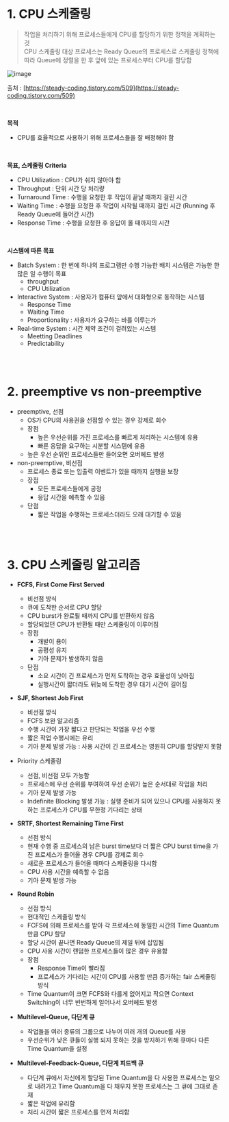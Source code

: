 # 1. CPU 스케줄링

> 작업을 처리하기 위해 프로세스들에게 CPU를 할당하기 위한 정책을 계획하는 것<br/>
CPU 스케줄링 대상 프로세스는 Ready Queue의 프로세스로 스케줄링 정책에 따라 Queue에 정렬을 한 후 앞에 있는 프로세스부터 CPU를 할당함
> 

![image](https://user-images.githubusercontent.com/100047095/188310091-49e3728a-725c-4313-b5bc-5912217c04aa.png)

출처 : [https://steady-coding.tistory.com/509](https://steady-coding.tistory.com/509)

<br/>

**목적**

- CPU를 효율적으로 사용하기 위해 프로세스들을 잘 배정해야 함

<br/>

**목표, 스케줄링 Criteria**

- CPU Utilization : CPU가 쉬지 않아야 함
- Throughput : 단위 시간 당 처리량
- Turnaround Time : 수행을 요청한 후 작업이 끝날 때까지 걸린 시간
- Waiting Time : 수행을 요청한 후 작업이 시작될 때까지 걸린 시간 (Running 후 Ready Queue에 들어간 시간)
- Response Time : 수행을 요청한 후 응답이 올 때까지의 시간

<br/>

**시스템에 따른 목표**

- Batch System : 한 번에 하나의 프로그램만 수행 가능한 배치 시스템은 가능한 한 많은 일 수행이 목표
    - throughput
    - CPU Utilization
- Interactive System : 사용자가 컴퓨터 앞에서 대화형으로 동작하는 시스템
    - Response Time
    - Waiting Time
    - Proportionality : 사용자가 요구하는 바를 이루는가
- Real-time System : 시간 제약 조건이 걸려있는 시스템
    - Meetting Deadlines
    - Predictability

<br/><br/>

# 2. preemptive vs non-preemptive

- preemptive, 선점
    - OS가 CPU의 사용권을 선점할 수 있는 경우 강제로 회수
    - 장점
        - 높은 우선순위를 가진 프로세스를 빠르게 처리하는 시스템에 유용
        - 빠른 응답을 요구하는 시분할 시스템에 유용
    - 높은 우선 순위인 프로세스들만 들어오면 오버헤드 발생
- non-preemptive, 비선점
    - 프로세스 종료 또는 입출력 이벤트가 있을 때까지 실행을 보장
    - 장점
        - 모든 프로세스들에게 공정
        - 응답 시간을 예측할 수 있음
    - 단점
        - 짧은 작업을 수행하는 프로세스더라도 오래 대기할 수 있음

<br/><br/>

# 3. CPU 스케줄링 알고리즘

- **FCFS, First Come First Served**
    - 비선점 방식
    - 큐에 도착한 순서로 CPU 할당
    - CPU burst가 완료될 때까지 CPU를 반환하지 않음
    - 할당되었던 CPU가 반환될 때만 스케줄링이 이루어짐
    - 장점
        - 개발이 용이
        - 공평성 유지
        - 기아 문제가 발생하지 않음
    - 단점
        - 소요 시간이 긴 프로세스가 먼저 도착하는 경우 효율성이 낮아짐
        - 실행시간이 짧더라도 뒤늦에 도착한 경우 대기 시간이 길어짐

- **SJF, Shortest Job First**
    - 비선점 방식
    - FCFS 보완 알고리즘
    - 수행 시간이 가장 짧다고 판단되는 작업을 우선 수행
    - 짧은 작업 수행시에는 유리
    - 기아 문제 발생 가능 : 사용 시간이 긴 프로세스는 영원히 CPU를 할당받지 못함

- Priority 스케줄링
    - 선점, 비선점 모두 가능함
    - 프로세스에 우선 순위를 부여하여 우선 순위가 높은 순서대로 작업을 처리
    - 기아 문제 발생 가능
    - Indefinite Blocking 발생 가능 : 실행 준비가 되어 있으나 CPU를 사용하지 못하는 프로세스가 CPU를 무한정 기다리는 상태

- **SRTF, Shortest Remaining Time First**
    - 선점 방식
    - 현재 수행 중 프로세스의 남은 burst time보다 더 짧은 CPU burst time을 가진 프로세스가 들어올 경우 CPU를 강제로 회수
    - 새로운 프로세스가 들어올 때마다 스케줄링을 다시함
    - CPU 사용 시간을 예측할 수 없음
    - 기아 문제 발생 가능

- **Round Robin**
    - 선점 방식
    - 현대적인 스케줄링 방식
    - FCFS에 의해 프로세스를 받아 각 프로세스에 동일한 시간의 Time Quantum만큼 CPU 할당
    - 할당 시간이 끝나면 Ready Queue의 제일 뒤에 삽입됨
    - CPU 사용 시간이 랜덤한 프로세스들이 많은 경우 유용함
    - 장점
        - Response Time이 빨라짐
        - 프로세스가 기다리는 시간이 CPU를 사용할 만큼 증가하는 fair 스케줄링 방식
    - Time Quantum이 크면 FCFS와 다를게 없어지고 작으면 Context Switching이 너무 빈번하게 일어나서 오버헤드 발생

- **Multilevel-Queue, 다단계 큐**
    - 작업들을 여러 종류의 그룹으로 나누어 여러 개의 Queue를 사용
    - 우선순위가 낮은 큐들이 실행 되지 못하는 것을 방지하기 위해 큐마다 다른 Time Quantum을 설정

- **Multilevel-Feedback-Queue, 다단계 피드백 큐**
    - 다단계 큐에서 자신에게 할당된 Time Quantum을 다 사용한 프로세스는 밑으로 내려가고 Time Quantum을 다 채우지 못한 프로세스는 그 큐에 그대로 존재
    - 짧은 작업에 유리함
    - 처리 시간이 짧은 프로세스를 먼저 처리함
